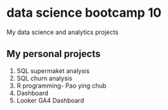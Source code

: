 # data science bootcamp 10
My data science and analytics projects

## My personal projects

1. SQL supermaket analysis
2. SQL churn analysis
3. R programming- Pao ying chub
4. Dashboard
5. Looker GA4 Dashboard
